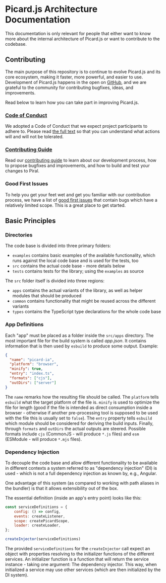 # Picard.js Architecture Documentation

This documentation is only relevant for people that either want to know more about the internal architecture of Picard.js or want to contribute to the codebase.

## Contributing

The main purpose of this repository is to continue to evolve Picard.js and its core ecosystem, making it faster, more powerful, and easier to use. Development of Picard.js happens in the open on [GitHub](https://github.com/picardjs/picard), and we are grateful to the community for contributing bugfixes, ideas, and improvements.

Read below to learn how you can take part in improving Picard.js.

### [Code of Conduct](.github/CODE_OF_CONDUCT.md)

We adopted a Code of Conduct that we expect project participants to adhere to. Please read [the full text](.github/CODE_OF_CONDUCT.md) so that you can understand what actions will and will not be tolerated.

### [Contributing Guide](.github/CONTRIBUTING.md)

Read our [contributing guide](.github/CONTRIBUTING.md) to learn about our development process, how to propose bugfixes and improvements, and how to build and test your changes to Piral.

### Good First Issues

To help you get your feet wet and get you familiar with our contribution process, we have a list of [good first issues](https://github.com/smapiot/piral/labels/good%20first%20issue) that contain bugs which have a relatively limited scope. This is a great place to get started.

## Basic Principles

### Directories

The code base is divided into three primary folders:

- `examples` contains basic examples of the available functionality, which runs against the local code base and is used for the tests, too
- `src` contains the actual code base - more details below
- `tests` contains tests for the library; using the `examples` as source

The `src` folder itself is divided into three regions:

- `apps` contains the actual variants of the library, as well as helper modules that should be produced
- `common` contains functionality that might be reused across the different variants
- `types` contains the TypeScript type declarations for the whole code base

### App Definitions

Each "app" must be placed as a folder inside the `src/apps` directory. The most important file for the build system is called *app.json*. It contains information that is then used by `esbuild` to produce some output. Example:

```json
{
  "name": "picard-ia",
  "platform": "browser",
  "minify": true,
  "entry": "index.ts",
  "formats": ["cjs"],
  "outDirs": ["server"]
}
```

The `name` remarks how the resulting file should be called. The `platform` tells `esbuild` what the target platform of the file is. `minify` is used to optimize the file for length (good if the file is intended as direct consumption inside a browser - otherwise if another pre-processing tool is supposed to be used with the file this is usually set to `false`). The `entry` property tells `esbuild` which module should be considered for deriving the build inputs. Finally, through `formats` and `outDirs` the actual outputs are steered. Possible formats include `cjs` (CommonJS - will produce `*.js` files) and `esm` (ESModule - will produce `*.mjs` files).

### Dependency Injection

To decouple the code base and allow different functionality to be available in different contexts a system referred to as "dependency injection" (DI) is used - which is not a full dependency injection as known by, e.g., Angular.

One advantage of this system (as compared to working with path aliases in the bundler) is that it allows extensibility out of the box.

The essential definition (inside an app's entry point) looks like this:

```js
const serviceDefinitions = {
    config: () => config,
    events: createListener,
    scope: createPicardScope,
    loader: createLoader,
};

createInjector(serviceDefinitions)
```

The provided `serviceDefinitions` for the `createInjector` call expect an object with properties resolving to the initializer functions of the different services. An initializer function is a function that will return the service instance - taking one argument: The dependency injector. This way, when initialized a service may use other services (which are then initialized by the DI system).
